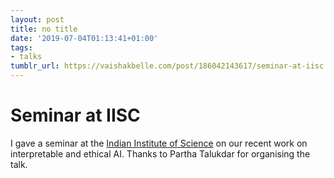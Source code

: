 ```yaml
---
layout: post
title: no title
date: '2019-07-04T01:13:41+01:00'
tags:
- talks
tumblr_url: https://vaishakbelle.com/post/186042143617/seminar-at-iisc
---
```

# Seminar at IISC

I gave a seminar at the [Indian Institute of Science](http://cds.iisc.ac.in/) on our recent work on interpretable and ethical AI. Thanks to Partha Talukdar for organising the talk.

